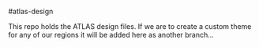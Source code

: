 #atlas-design

This repo holds the ATLAS design files. If we are to create a custom
theme for any of our regions it will be added here as another branch...
